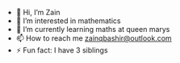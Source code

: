 - 👋 Hi, I’m Zain
- 👀 I’m interested in mathematics
- 🌱 I’m currently learning maths at queen marys 
- 📫 How to reach me zainqbashir@outlook.com
- ⚡ Fun fact: I have 3 siblings
